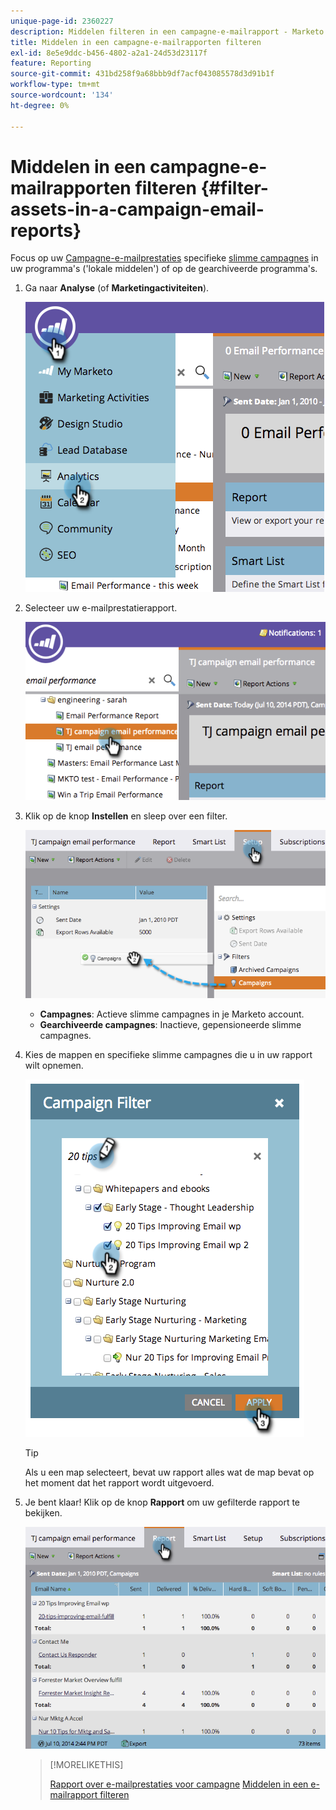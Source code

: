 ```yaml
---
unique-page-id: 2360227
description: Middelen filteren in een campagne-e-mailrapport - Marketo Docs - Productdocumentatie
title: Middelen in een campagne-e-mailrapporten filteren
exl-id: 8e5e9ddc-b456-4802-a2a1-24d53d23117f
feature: Reporting
source-git-commit: 431bd258f9a68bbb9df7acf043085578d3d91b1f
workflow-type: tm+mt
source-wordcount: '134'
ht-degree: 0%

---
```


# Middelen in een campagne-e-mailrapporten filteren {#filter-assets-in-a-campaign-email-reports}

Focus op uw [Campagne-e-mailprestaties](/help/marketo/product-docs/reporting/basic-reporting/report-types/campaign-email-performance-report.md) specifieke [slimme campagnes](/help/marketo/product-docs/core-marketo-concepts/smart-campaigns/creating-a-smart-campaign/understanding-batch-and-trigger-smart-campaigns.md) in uw programma&#39;s (&#39;lokale middelen&#39;) of op de gearchiveerde programma&#39;s.

1. Ga naar **Analyse** (of **Marketingactiviteiten**).

   ![](assets/image2014-9-16-15-3a57-3a27.png)

1. Selecteer uw e-mailprestatierapport.

   ![](assets/image2014-9-16-15-3a57-3a31.png)

1. Klik op de knop **Instellen** en sleep over een filter.

   ![](assets/image2014-9-16-15-3a57-3a35.png)

   * **Campagnes**: Actieve slimme campagnes in je Marketo account.
   * **Gearchiveerde campagnes**: Inactieve, gepensioneerde slimme campagnes.

1. Kies de mappen en specifieke slimme campagnes die u in uw rapport wilt opnemen.

   ![](assets/image2014-9-16-15-3a57-3a38.png)

   >[!TIP]
   >
   >Als u een map selecteert, bevat uw rapport alles wat de map bevat op het moment dat het rapport wordt uitgevoerd.

1. Je bent klaar! Klik op de knop **Rapport** om uw gefilterde rapport te bekijken.

   ![](assets/image2014-9-16-15-3a58-3a10.png)

   >[!MORELIKETHIS]
   >
   >[Rapport over e-mailprestaties voor campagne](/help/marketo/product-docs/reporting/basic-reporting/report-types/campaign-email-performance-report.md)
   >[Middelen in een e-mailrapport filteren](/help/marketo/product-docs/reporting/basic-reporting/report-activity/filter-assets-in-an-email-report.md)
